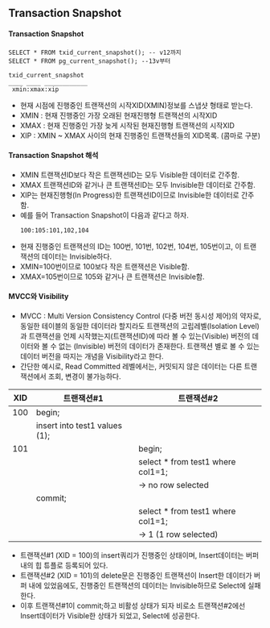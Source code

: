 ## Transaction Snapshot

#### Transaction Snapshot
```
SELECT * FROM txid_current_snapshot(); -- v12까지
SELECT * FROM pg_current_snapshot(); --13v부터

txid_current_snapshot
____ ____ ____________
 xmin:xmax:xip
```
- 현재 시점에 진행중인 트랜잭션의 시작XID(XMIN)정보를 스냅샷 형태로 받는다.
- XMIN : 현재 진행중인 가장 오래된 현재진행형 트랜잭션의 시작XID
- XMAX : 현재 진행중인 가장 늦게 시작된 현재진행형 트랜잭션의 시작XID
- XIP : XMIN ~ XMAX 사이의 현재 진행중인 트랜잭션들의 XID목록. (콤마로 구분)

#### Transaction Snapshot 해석
- XMIN 트랜잭션ID보다 작은 트랜잭션ID는 모두 Visible한 데이터로 간주함.
- XMAX 트랜잭션ID와 같거나 큰 트랜잭션ID는 모두 Invisible한 데이터로 간주함.
- XIP는 현재진행형(In Progress)한 트랜잭션ID이므로 Invisible한 데이터로 간주함.
- 예를 들어 Transaction Snapshot이 다음과 같다고 하자.
  ```
  100:105:101,102,104
  ```
 - 현재 진행중인 트랜잭션의 ID는 100번, 101번, 102번, 104번, 105번이고, 이 트랜잭션의 데이터는 Invisible하다.
 - XMIN=100번이므로 100보다 작은 트랜잭션은 Visible함.
 - XMAX=105번이므로 105와 같거나 큰 트랜잭션은 Invisible함.

#### MVCC와 Visibility
- MVCC : Multi Version Consistency Control (다중 버전 동시성 제어)의 약자로, 동일한 테이블의 동일한 데이터라 할지라도 트랜잭션의 고립레벨(Isolation Level)과 트랜잭션을 언제 시작했는지(트랜잭션ID)에 따라 볼 수 있는(Visible) 버전의 데이터와 볼 수 없는 (Invisible) 버전의 데이터가 존재한다. 트랜잭션 별로 볼 수 있는 데이터 버전을 따지는 개념을 Visibility라고 한다.
- 간단한 예시로, Read Committed 레벨에서는, 커밋되지 않은 데이터는 다른 트랜잭션에서 조회, 변경이 불가능하다.

| XID | 트랜잭션#1 | 트랜잭션#2 |
| --- | --- | --- |
| 100 | begin; | |
| | insert into test1 values (1); | |
| 101 |   | begin;
|     |   | select * from test1 where col1=1; |
|     |   | -> no row selected |
|     | commit; | |
|     |    | select *  from test1 where col1=1; |
|      |    | -> 1 (1 row selected) |
- 트랜잭션#1 (XID = 100)의 insert쿼리가 진행중인 상태이며, Insert데이터는 버퍼 내의 힙 튜플로 등록되어 있다.
- 트랜잭션#2 (XID = 101)의 delete문은 진행중인 트랜잭션이 Insert한 데이터가 버퍼 내에 있었음에도, 진행중인 트랜잭션의 데이터는 Invisible하므로 Select에 실패한다.
- 이후 트랜잭션#1이 commit;하고 비활성 상태가 되자 비로소 트랜잭션#2에선 Insert데이터가 Visible한 상태가 되었고, Select에 성공한다.
